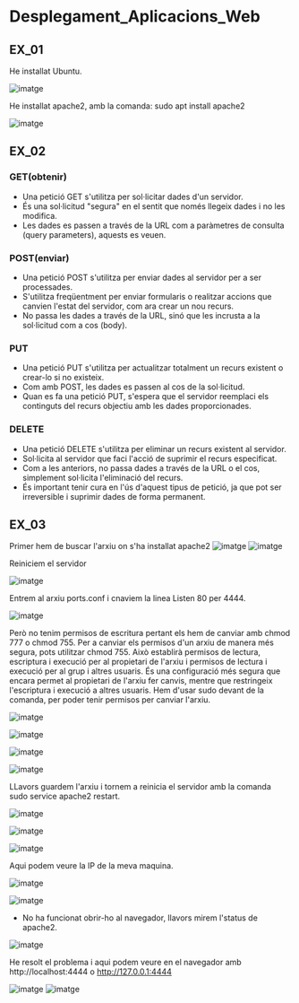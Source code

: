 # Desplegament_Aplicacions_Web

## EX_01
He installat Ubuntu.

![imatge](https://github.com/mmonpeat/Desplegament_Aplicacions_Web/assets/115364869/6ec3ef62-29b2-4ef4-89da-371e49d8cb72)

He installat apache2, amb la comanda: sudo apt install apache2

![imatge](https://github.com/mmonpeat/Desplegament_Aplicacions_Web/assets/115364869/baabb55c-ff78-44ab-8734-f6c086d67739)

## EX_02
### GET(obtenir)
- Una petició GET s'utilitza per sol·licitar dades d'un servidor.
- És una sol·licitud "segura" en el sentit que només llegeix dades i no les modifica.
- Les dades es passen a través de la URL com a paràmetres de consulta (query parameters), aquests es veuen.

### POST(enviar)
- Una petició POST s'utilitza per enviar dades al servidor per a ser processades.
- S'utilitza freqüentment per enviar formularis o realitzar accions que canvien l'estat del servidor, com ara crear un nou recurs.
- No passa les dades a través de la URL, sinó que les incrusta a la sol·licitud com a cos (body).

### PUT
- Una petició PUT s'utilitza per actualitzar totalment un recurs existent o crear-lo si no existeix.
- Com amb POST, les dades es passen al cos de la sol·licitud.
- Quan es fa una petició PUT, s'espera que el servidor reemplaci els continguts del recurs objectiu amb les dades proporcionades.

### DELETE
- Una petició DELETE s'utilitza per eliminar un recurs existent al servidor.
- Sol·licita al servidor que faci l'acció de suprimir el recurs especificat.
- Com a les anteriors, no passa dades a través de la URL o el cos, simplement sol·licita l'eliminació del recurs.
- És important tenir cura en l'ús d'aquest tipus de petició, ja que pot ser irreversible i suprimir dades de forma permanent.

## EX_03
Primer hem de buscar l'arxiu on s'ha installat apache2
![imatge](https://github.com/mmonpeat/Desplegament_Aplicacions_Web/assets/115364869/35c02bf3-6869-4061-a882-ffb3dfc64624)
![imatge](https://github.com/mmonpeat/Desplegament_Aplicacions_Web/assets/115364869/afe7bcae-4866-469c-a3ba-a080cb228efb)

Reiniciem el servidor

![imatge](https://github.com/mmonpeat/Desplegament_Aplicacions_Web/assets/115364869/caf5c675-3169-4804-a973-f9a5468aed14)

Entrem al arxiu ports.conf i cnaviem la linea Listen 80 per 4444. 

![imatge](https://github.com/mmonpeat/Desplegament_Aplicacions_Web/assets/115364869/539cad47-432b-488f-93dd-98807da99fca)

Però no tenim permisos de escritura pertant els hem de canviar amb chmod 777 o chmod 755. Per a canviar els permisos d'un arxiu de manera més segura, pots utilitzar chmod 755. Això establirà permisos de lectura, escriptura i execució per al propietari de l'arxiu i permisos de lectura i execució per al grup i altres usuaris. És una configuració més segura que encara permet al propietari de l'arxiu fer canvis, mentre que restringeix l'escriptura i execució a altres usuaris. Hem d'usar sudo devant de la comanda, per poder tenir permisos per canviar l'arxiu.


![imatge](https://github.com/mmonpeat/Desplegament_Aplicacions_Web/assets/115364869/9e2d467e-5140-49f1-a0df-3ba7e1c05b3b)

![imatge](https://github.com/mmonpeat/Desplegament_Aplicacions_Web/assets/115364869/96a5970b-7594-4348-afb6-cffa5e6bb9d2)

![imatge](https://github.com/mmonpeat/Desplegament_Aplicacions_Web/assets/115364869/7f8b44b2-9116-4ee2-872e-240c87e783c3)

![imatge](https://github.com/mmonpeat/Desplegament_Aplicacions_Web/assets/115364869/5e909e2b-254a-4ee7-beef-0c508b18977e)

LLavors guardem l'arxiu i tornem a reinicia el servidor amb la comanda sudo service apache2 restart.

![imatge](https://github.com/mmonpeat/Desplegament_Aplicacions_Web/assets/115364869/42f3ea06-62ae-4dc3-875c-7a507b08ef2f)

![imatge](https://github.com/mmonpeat/Desplegament_Aplicacions_Web/assets/115364869/d8f76d4c-9f1c-4ba4-8d27-d84b2e8a8d6f)

![imatge](https://github.com/mmonpeat/Desplegament_Aplicacions_Web/assets/115364869/1007a814-9056-4ce2-8f78-5b4596ad9f2d)

Aqui podem veure la IP de la meva maquina.

![imatge](https://github.com/mmonpeat/Desplegament_Aplicacions_Web/assets/115364869/7e4cec45-2b50-4956-8d4c-3323574b5ab7)

![imatge](https://github.com/mmonpeat/Desplegament_Aplicacions_Web/assets/115364869/5e9b6cf3-eec3-423a-a25a-a511e5d977b4)

* No ha funcionat obrir-ho al navegador, llavors mirem l'status de apache2.

![imatge](https://github.com/mmonpeat/Desplegament_Aplicacions_Web/assets/115364869/f8af18f1-e1a1-47ee-8412-bac4a0030c94)

He resolt el problema i aqui podem veure en el navegador amb http://localhost:4444 o http://127.0.0.1:4444

![imatge](https://github.com/mmonpeat/Desplegament_Aplicacions_Web/assets/115364869/5e0efd8e-d51f-4a09-a0da-8f2d32a6c963)
![imatge](https://github.com/mmonpeat/Desplegament_Aplicacions_Web/assets/115364869/3c2aabf4-364b-4321-92a5-8fbbd784d3b3)


